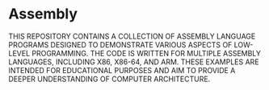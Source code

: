 # Assembly
THIS REPOSITORY CONTAINS A COLLECTION OF ASSEMBLY LANGUAGE PROGRAMS DESIGNED TO DEMONSTRATE VARIOUS ASPECTS OF LOW-LEVEL PROGRAMMING. THE CODE IS WRITTEN FOR MULTIPLE ASSEMBLY LANGUAGES, INCLUDING X86, X86-64, AND ARM. THESE EXAMPLES ARE INTENDED FOR EDUCATIONAL PURPOSES AND AIM TO PROVIDE A DEEPER UNDERSTANDING OF COMPUTER ARCHITECTURE.
